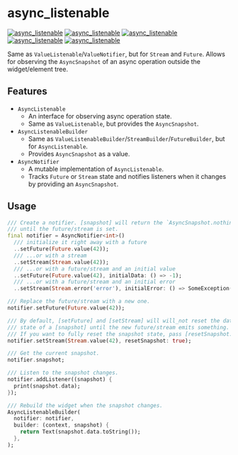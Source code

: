 # async_listenable

[![async_listenable](https://img.shields.io/pub/v/async_listenable)](https://pub.dev/packages/async_listenable)
[![async_listenable](https://img.shields.io/pub/likes/async_listenable)](https://pub.dev/packages/async_listenable)
[![async_listenable](https://img.shields.io/pub/points/async_listenable)](https://pub.dev/packages/async_listenable)
[![async_listenable](https://img.shields.io/pub/popularity/async_listenable)](https://pub.dev/packages/async_listenable)
[![async_listenable](https://img.shields.io/codecov/c/github/s0nerik/async_listenable)](https://app.codecov.io/github/s0nerik/async_listenable)

Same as `ValueListenable`/`ValueNotifier`, but for `Stream` and `Future`.
Allows for observing the `AsyncSnapshot` of an async operation outside the widget/element tree.

## Features

- `AsyncListenable`
  - An interface for observing async operation state.
  - Same as `ValueListenable`, but provides the `AsyncSnapshot`.
- `AsyncListenableBuilder`
  - Same as `ValueListenableBuilder`/`StreamBuilder`/`FutureBuilder`, but for `AsyncListenable`.
  - Provides `AsyncSnapshot` as a value.
- `AsyncNotifier`
  - A mutable implementation of `AsyncListenable`.
  - Tracks `Future` or `Stream` state and notifies listeners when it changes by providing an `AsyncSnapshot`.

## Usage

```dart
/// Create a notifier. [snapshot] will return the `AsyncSnapshot.nothing()`
/// until the future/stream is set.
final notifier = AsyncNotifier<int>()
  /// initialize it right away with a future
  ..setFuture(Future.value(42));
  /// ...or with a stream
  ..setStream(Stream.value(42));
  /// ...or with a future/stream and an initial value
  ..setFuture(Future.value(42), initialData: () => -1);
  /// ...or with a future/stream and an initial error
  ..setStream(Stream.error('error'), initialError: () => SomeException());

/// Replace the future/stream with a new one.
notifier.setFuture(Future.value(42));

/// By default, [setFuture] and [setStream] will will_not reset the data/error
/// state of a [snapshot] until the new future/stream emits something.
/// If you want to fully reset the snapshot state, pass [resetSnapshot: true].
notifier.setStream(Stream.value(42), resetSnapshot: true);

/// Get the current snapshot.
notifier.snapshot;

/// Listen to the snapshot changes.
notifier.addListener((snapshot) {
  print(snapshot.data);
});

/// Rebuild the widget when the snapshot changes.
AsyncListenableBuilder(
  notifier: notifier,
  builder: (context, snapshot) {
    return Text(snapshot.data.toString());
  },
);
```
